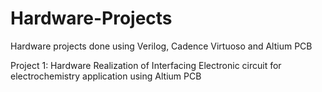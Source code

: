 # Hardware-Projects
Hardware projects done using Verilog, Cadence Virtuoso and Altium PCB

Project 1: Hardware Realization of Interfacing Electronic circuit for electrochemistry application using Altium PCB
